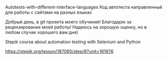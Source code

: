 Autotests-with-different-interface-languages
Код автотеста направленный для работы с сайтами на разных языках

Добрый день, в git проекта моего обучения! Благодарю за рецензирование моей работы! Надеюсь на хорошую оценку, но в любом случае хорошего вам дня)

Stepik course about automation testing with Selenium and Python

https://stepik.org/lesson/187065/step/8?unit=161976
